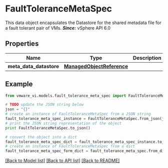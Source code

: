 # FaultToleranceMetaSpec

This data object encapsulates the Datastore for the shared metadata file for a fault tolerant pair of VMs.  ***Since:*** vSphere API 6.0 

## Properties
Name | Type | Description | Notes
------------ | ------------- | ------------- | -------------
**meta_data_datastore** | [**ManagedObjectReference**](ManagedObjectReference.md) |  | 

## Example

```python
from vmware_vi.models.fault_tolerance_meta_spec import FaultToleranceMetaSpec

# TODO update the JSON string below
json = "{}"
# create an instance of FaultToleranceMetaSpec from a JSON string
fault_tolerance_meta_spec_instance = FaultToleranceMetaSpec.from_json(json)
# print the JSON string representation of the object
print FaultToleranceMetaSpec.to_json()

# convert the object into a dict
fault_tolerance_meta_spec_dict = fault_tolerance_meta_spec_instance.to_dict()
# create an instance of FaultToleranceMetaSpec from a dict
fault_tolerance_meta_spec_form_dict = fault_tolerance_meta_spec.from_dict(fault_tolerance_meta_spec_dict)
```
[[Back to Model list]](../README.md#documentation-for-models) [[Back to API list]](../README.md#documentation-for-api-endpoints) [[Back to README]](../README.md)


